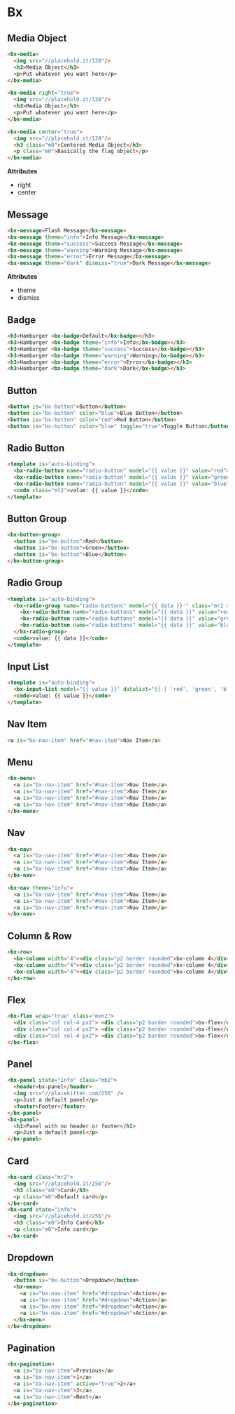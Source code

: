 <h1 class="hide">Bx</h1>


## Media Object

```html
<bx-media>
  <img src="//placehold.it/128"/>
  <h3>Media Object</h3>
  <p>Put whatever you want here</p>
</bx-media>
```

```html
<bx-media right="true">
  <img src="//placehold.it/128"/>
  <h3>Media Object</h3>
  <p>Put whatever you want here</p>
</bx-media>
```

```html
<bx-media center="true">
  <img src="//placehold.it/128"/>
  <h3 class="m0">Centered Media Object</h3>
  <p class="m0">Basically the flag object</p>
</bx-media>
```

**Attributes**
- right
- center

## Message

```html
<bx-message>Flash Message</bx-message>
<bx-message theme="info">Info Message</bx-message>
<bx-message theme="success">Success Message</bx-message>
<bx-message theme="warning">Warning Message</bx-message>
<bx-message theme="error">Error Message</bx-message>
<bx-message theme="dark" dismiss="true">Dark Message</bx-message>
```

**Attributes**
- theme
- dismiss

## Badge

```html
<h3>Hamburger <bx-badge>Default</bx-badge></h3>
<h3>Hamburger <bx-badge theme="info">Info</bx-badge></h3>
<h3>Hamburger <bx-badge theme="success">Success</bx-badge></h3>
<h3>Hamburger <bx-badge theme="warning">Warning</bx-badge></h3>
<h3>Hamburger <bx-badge theme="error">Error</bx-badge></h3>
<h3>Hamburger <bx-badge theme="dark">Dark</bx-badge></h3>
```

## Button
```html
<button is="bx-button">Button</button>
<button is="bx-button" color="blue">Blue Button</button>
<button is="bx-button" color="red">Red Button</button>
<button is="bx-button" color="blue" toggle="true">Toggle Button</button>
```

## Radio Button

```html
<template is="auto-binding">
  <bx-radio-button name="radio-button" model="{{ value }}" value="red">Red</bx-radio-button>
  <bx-radio-button name="radio-button" model="{{ value }}" value="green">Green</bx-radio-button>
  <bx-radio-button name="radio-button" model="{{ value }}" value="blue">Blue</bx-radio-button>
  <code class="ml2">value: {{ value }}</code>
</template>
```

## Button Group

```html
<bx-button-group>
  <button is="bx-button">Red</button>
  <button is="bx-button">Green</button>
  <button is="bx-button">Blue</button>
</bx-button-group>
```

## Radio Group

```html
<template is="auto-binding">
  <bx-radio-group name="radio-buttons" model="{{ data }}'" class="mr2 mb2">
    <bx-radio-button name="radio-buttons" model="{{ data }}" value="red">Red</bx-radio-button>
    <bx-radio-button name="radio-buttons" model="{{ data }}" value="green">Green</bx-radio-button>
    <bx-radio-button name="radio-buttons" model="{{ data }}" value="blue">Blue</bx-radio-button>
  </bx-radio-group>
  <code>value: {{ data }}</code>
</template>
```

## Input List

```html
<template is="auto-binding">
  <bx-input-list model="{{ value }}" datalist="{{ [ 'red', 'green', 'blue' ] }}"/></bx-input-list>
  <code>value: {{ value }}</code>
</template>
```

## Nav Item

```html
<a is="bx-nav-item" href="#nav-item">Nav Item</a>
```

## Menu

```html
<bx-menu>
  <a is="bx-nav-item" href="#nav-item">Nav Item</a>
  <a is="bx-nav-item" href="#nav-item">Nav Item</a>
  <a is="bx-nav-item" href="#nav-item">Nav Item</a>
  <a is="bx-nav-item" href="#nav-item">Nav Item</a>
</bx-menu>
```

## Nav

```html
<bx-nav>
  <a is="bx-nav-item" href="#nav-item">Nav Item</a>
  <a is="bx-nav-item" href="#nav-item">Nav Item</a>
  <a is="bx-nav-item" href="#nav-item">Nav Item</a>
</bx-nav>
```

```html
<bx-nav theme="info">
  <a is="bx-nav-item" href="#nav-item">Nav Item</a>
  <a is="bx-nav-item" href="#nav-item">Nav Item</a>
  <a is="bx-nav-item" href="#nav-item">Nav Item</a>
</bx-nav>
```

## Column & Row

```html
<bx-row>
  <bx-column width="4"><div class="p2 border rounded">bx-column 4</div></bx-column>
  <bx-column width="4"><div class="p2 border rounded">bx-column 4</div></bx-column>
  <bx-column width="4"><div class="p2 border rounded">bx-column 4</div></bx-column>
</bx-row>
```

## Flex

```html
<bx-flex wrap="true" class="mxn2">
  <div class="col col-4 px2"> <div class="p2 border rounded">bx-flex</div> </div>
  <div class="col col-4 px2"> <div class="p2 border rounded">bx-flex</div> </div>
  <div class="col col-4 px2"> <div class="p2 border rounded">bx-flex</div> </div>
</bx-flex>
```

## Panel 

```html
<bx-panel state="info" class="mb2">
  <header>bx-panel</header>
  <img src="//placekitten.com/256" />
  <p>Just a default panel</p>
  <footer>Footer</footer>
</bx-panel>
<bx-panel>
  <h1>Panel with no header or footer</h1>
  <p>Just a default panel</p>
</bx-panel>
```

## Card

```html
<bx-card class="mr2">
  <img src="//placehold.it/256"/>
  <h3 class="m0">Card</h3>
  <p class="m0">Default card</p>
</bx-card>
<bx-card state="info">
  <img src="//placehold.it/256"/>
  <h3 class="m0">Info Card</h3>
  <p class="m0">Info card</p>
</bx-card>
```

## Dropdown

```html
<bx-dropdown>
  <button is="bx-button">Dropdown</button>
  <bx-menu>
    <a is="bx-nav-item" href="#dropdown">Action</a>
    <a is="bx-nav-item" href="#dropdown">Action</a>
    <a is="bx-nav-item" href="#dropdown">Action</a>
    <a is="bx-nav-item" href="#dropdown">Action</a>
  </bx-menu>
</bx-dropdown>
```

## Pagination

```html
<bx-pagination>
  <a is="bx-nav-item">Previous</a>
  <a is="bx-nav-item">1</a>
  <a is="bx-nav-item" active="true">2</a>
  <a is="bx-nav-item">3</a>
  <a is="bx-nav-item">Next</a>
</bx-pagination>
```

<!--

## Layout
- [x] Media Object (center)
- [x] Flex (wrap, center)
- [x] Row
- [x] Column
- [ ] Banner

## App
- [x] Color States
- [x] Badge
- [x] Message
- [x] Panel
- [x] Card
- [x] Dropdown (test with core-dropdown)
- [ ] Modal
- [/] Pagination
- [x] Nav
- [ ] Navbar
- [x] Menu
- [ ] Tabs

## Forms
- [x] Button
- [x] Nav Item
- [/] Button Group
- [x] Radio Button
- [/] Radio Group
- [ ] Range
- [ ] Progress
- [ ] Stepper
- [ ] Star Rating
- [ ] Likert

## Social
- [ ] User card
- [ ] Stats
- [ ] Like Button
- [ ] Follow Button

## Music
- [ ] Trigger Pad
- [ ] Waveform
- [ ] Pad Row
- [ ] Knob

-->
